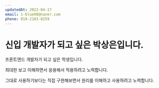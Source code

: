```yaml
---
updatedAt: 2022-04-17
email: 1-blue98@naver.com
phone: 010-2103-8259
---
```


# 신입 개발자가 되고 싶은 박상은입니다.
프론트엔드 개발자가 되고 싶은 학생입니다.

최대한 보고 이해하면서 응용해서 적용하려고 노력합니다.

그대로 사용하기보다는 직접 구현해보면서 원리를 이해하고 사용하려고 노력합니다.
